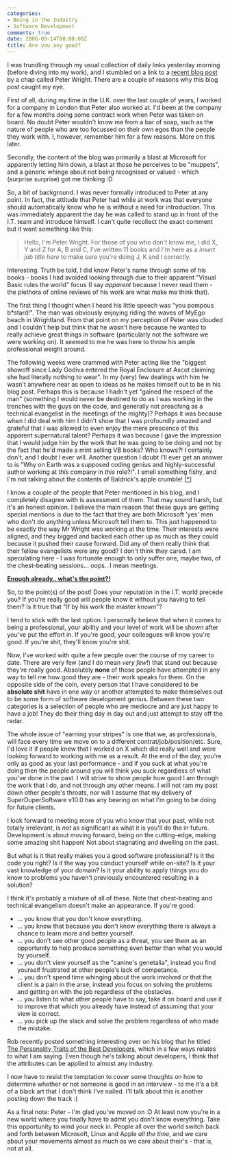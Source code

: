 ```yaml
---
categories:
- Being in the Industry
- Software Development
comments: true
date: 2006-09-14T00:00:00Z
title: Are you any good?
---
```


I was trundling through my usual collection of daily links yesterday morning (before diving into my work), and I stumbled on a link to a <a href="http://peterwright.blogspot.com/2006/09/good-bye-microsoft-pete-has-now-left.html" title=" Strange new worlds, and programming languages...">recent blog post</a> by a chap called Peter Wright. There are a couple of reasons why this blog post caught my eye.

First of all, during my time in the U.K. over the last couple of years, I worked for a company in London that Peter also worked at. I'd been at the company for a few months doing some contract work when Peter was taken on board. No doubt Peter wouldn't know me from a bar of soap, such as the nature of people who are too focussed on their own egos than the people they work with. I, however, remember him for a few reasons. More on this later.

Secondly, the content of the blog was primarily a blast at Microsoft for apparently letting him down, a blast at those he perceives to be "muppets", and a generic whinge about not being recognised or valued - which (surprise surprise) got me thinking :D

So, a bit of background. I was never formally introduced to Peter at any point. In fact, the attitude that Peter had while at work was that everyone should automatically know who he is without a need for introduction. This was immediately apparent the day he was called to stand up in front of the I.T. team and introduce himself.  I can't quite recollect the exact comment but it went something like this:<blockquote>Hello, I'm Peter Wright.  For those of you who don't know me, I did X, Y and Z for A, B and C, I've written 11 books and I'm here as a *insert job title here* to make sure you're doing J, K and I correctly.</blockquote>Interesting. Truth be told, I did know Peter's name through some of his books - books I had avoided looking through due to their apparent "Visual Basic rules the world" focus (I say <em>apparent</em> because I never read them - the plethora of online reviews of his work are what make me think that).

The first thing I thought when I heard his little speech was "you pompous b*stard!". The man was obviously enjoying riding the waves of MyEgo beach in Wrightland. From that point on my perception of Peter was clouded and I couldn't help but think that he wasn't here because he wanted to really achieve great things in software (particularly not the software we were working on). It seemed to me he was here to throw his ample professional weight around.

The following weeks were crammed with Peter acting like the "biggest showoff since Lady Godiva entered the Royal Enclosure at Ascot claiming she had literally nothing to wear". In my (very) few dealings with him he wasn't anywhere near as open to ideas as he makes himself out to be in his blog post. Perhaps this is because I hadn't yet "gained the respect of the man" (something I would never be destined to do as I was working in the trenches with the guys on the code, and generally not preaching as a technical evangelist in the meetings of the mighty)? Perhaps it was because when I did deal with him I didn't show that I was profoundly amazed and grateful that I was allowed to even enjoy the mere prescence of this apparent supernatural talent? Perhaps it was because I gave the impression that I would judge him by the work that he was going to be doing and not by the fact that he'd made a mint selling VB books? Who knows?! I certainly don't, and I doubt I ever will. Another question I doubt I'll ever get an answer to is "Why on Earth was a supposed coding genius and highly-successful author working at <em>this</em> company in <em>this</em> role?!". I smell something fishy, and I'm not talking about the contents of Baldrick's apple crumble! [<a href="http://www.imdb.com/title/tt0758160/quotes" title="I've always loved this Blackadder quote">*</a>]

I know a couple of the people that Peter mentioned in his blog, and I completely disagree with is assessment of them. That may sound harsh, but it's an honest opinion. I believe the main reason that these guys are getting special mentions is due to the fact that they are both Microsoft 'yes' men who don't do anything unless Microsoft tell them to. This just happened to be exactly the way Mr Wright was working at the time. Their interests were aligned, and they bigged and backed each other up as much as they could because it pushed their cause forward. Did any of them really think that their fellow evangelists were any good? I don't think they cared. I am speculating here - I was fortunate enough to only suffer one, maybe two, of the chest-beating sessions... oops.. I mean meetings.

<strong><u>Enough already.. what's the point?!</u></strong>

So, to the point(s) of the post! Does your reputation in the I.T. world precede you? If you're really good will people know it without you having to tell them? Is it true that "If by his work the master known"?

I tend to stick with the last option. I personally believe that when it comes to being a professional, your ability and your level of work will be shown after you've put the effort in. If you're good, your colleagues will know you're good. If you're shit, they'll know you're shit.

Now, I've worked with quite a few people over the course of my career to date. There are very few (and I do mean <em>very few</em>!) that stand out because they're really good. Absolutely <strong>none</strong> of those people have attempted in any way to tell me how good they are - their work speaks for them. On the opposite side of the coin, every person that I have considered to be <strong>absolute shit</strong> have in one way or another attempted to make themselves out to be some form of software development genius. Between these two categories is a selection of people who are mediocre and are just happy to have a job! They do their thing day in day out and just attempt to stay off the radar.

The whole issue of "earning your stripes" is one that we, as professionals, will face every time we move on to a different contrat/job/position/etc. Sure, I'd love it if people knew that I worked on X which did really well and were looking forward to working with me as a result. At the end of the day, you're only as good as your last performance - and if you suck at what you're doing then the people around you will think you suck regardless of what you've done in the past. I will strive to show people how good I am through the work that I do, and not through any other means. I will not ram my past down other people's throats, nor will I assume that my delivery of SuperDuperSoftware v10.0 has any bearing on what I'm going to be doing for future clients.

I look forward to meeting more of you who know that your past, while not totally irrelevant, is <em>not</em> as significant as what it is you'll do the in future. Development is about moving forward, being on the cutting-edge, making some amazing shit happen! Not about stagnating and dwelling on the past.

But what is it that really makes you a good software professional? Is it the code you right? Is it the way you conduct yourself while on-site? Is it your vast knowledge of your domain? Is it your ability to apply things you do know to problems you haven't previously encountered resulting in a solution?

I think it's probably a mixture of all of these. Note that chest-beating and technical evangelism doesn't make an appearance. If you're good:<ul>
<li>... you know that you don't know everything.</li>
<li>... you know that because you don't know everything there is always a chance to learn more and better yourself.</li>
<li>... you don't see other good people as a threat, you see them as an opportunity to help produce something even better than what you would by yourself.</li>
<li>... you don't view yourself as the "canine's genetalia", instead you find yourself frustrated at other people's lack of competance.</li>
<li>... you don't spend time whinging about the work involved or that the client is a pain in the arse, instead you focus on solving the problems and getting on with the job regardless of the obstacles.</li>
<li>... you listen to what other people have to say, take it on board and use it to improve that which you already have instead of assuming that your view is correct.</li>
<li>... you pick up the slack and solve the problem regardless of who made the mistake.</li></ul>Rob recently posted something interesting over on his blog that he titled <a href="http://www.softwarebyrob.com/articles/Personality_Traits_of_the_Best_Software_Developers.aspx" title="The Personality Traits of the Best Developers">The Personality Traits of the Best Developers</a>, which in a few ways relates to what I am saying.  Even though he's talking about developers, I think that the attributes can be applied to almost any industry.

I now have to resist the temptation to cover some thoughts on how to determine whether or not someone is good in an interview - to me it's a bit of a black art that I don't think I've nailed. I'll talk about this is another posting down the track :)

As a final note: Peter - I'm glad you've moved on :D At least now you're in a new world where you finally have to admit you don't know everything. Take this opportunity to wind your neck in. People all over the world switch back and forth between Microsoft, Linux and Apple <em>all the time</em>, and we care about your movements almost as much as we care about their's - that is, not at all.
